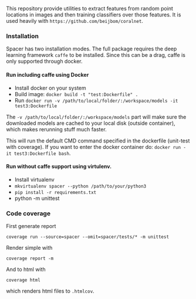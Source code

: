 This repository provide utilities to extract features from random point locations in images and then training classifiers over those features.
It is used heavily with `https://github.com/beijbom/coralnet`.

### Installation

Spacer has two installation modes.
The full package requires the deep learning framework `caffe` to be installed.
Since this can be a drag, caffe is only supported through docker.

#### Run including caffe using Docker
* Install docker on your system
* Build image: `docker build -t "test:Dockerfile" .`
* Run `docker run -v /path/to/local/folder/:/workspace/models -it test3:Dockerfile`

The `-v /path/to/local/folder/:/workspace/models` part will make sure the downloaded models are cached to your local disk (outside container), which makes rerunning stuff much faster.

This will run the default CMD command specified in the dockerfile (unit-test with coverage).
If you want to enter the docker container do: `docker run -it test3:Dockerfile bash`.


#### Run without caffe support using virtulenv.
* Install virtualenv
* `mkvirtualenv spacer --python /path/to/your/python3`
* `pip install -r requirements.txt`
* python -m unittest

### Code coverage

First generate report

    coverage run --source=spacer --omit=spacer/tests/* -m unittest
    
Render simple with
    
    coverage report -m
    
And to html with

    coverage html

which renders html files to `.htmlcov`.

